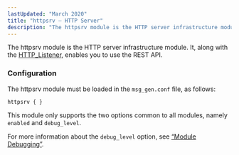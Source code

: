 ```yaml
---
lastUpdated: "March 2020"
title: "httpsrv – HTTP Server"
description: "The httpsrv module is the HTTP server infrastructure module It along with the HTTP Listener enables you to use the REST API The httpsrv module must be loaded in the msg gen conf file as follows This module only supports the two options common to all modules namely enabled and..."
---
```


The httpsrv module is the HTTP server infrastructure module. It, along with the [HTTP_Listener](/momentum/4/http-listener), enables you to use the REST API.

### <a name="modules.httpsrv.config"></a> Configuration

The httpsrv module must be loaded in the `msg_gen.conf` file, as follows:

`httpsrv { }`

This module only supports the two options common to all modules, namely `enabled` and `debug_level`.

For more information about the `debug_level` option, see [“Module Debugging”](/momentum/4/4-module-config#module_config.debugging).